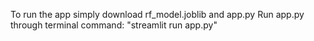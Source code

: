 To run the app simply download rf_model.joblib and app.py
Run app.py through terminal
command: "streamlit run app.py"
